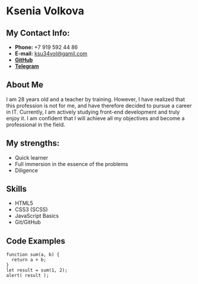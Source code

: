 # Ksenia Volkova
## My Contact Info:
* **Phone:** +7 919 592 44 86
* **E-mail:** ksu34vol@gamil.com
* [**GitHub**](https://github.com/Tokyo2504)
* [**Telegram**](https://t.me/tokyo2504)
## About Me
I am 28 years old and a teacher by training. However, I have realized that this profession is not for me, and have therefore decided to pursue a career in IT. Currently, I am actively studying front-end development and truly enjoy it. I am confident that I will achieve all my objectives and become a professional in the field.

## My strengths:
* Quick learner
* Full immersion in the essence of the problems
* Diligence

## Skills
* HTML5
* CSS3 (SCSS)
* JavaScript Basics
* Git/GitHub

## Code Examples
```
function sum(a, b) {
  return a + b;
}
let result = sum(1, 2);
alert( result );
```
